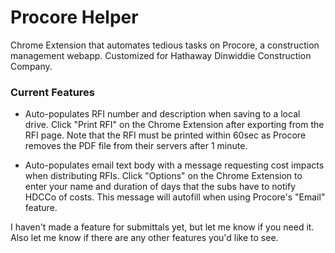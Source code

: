 # Procore Helper

Chrome Extension that automates tedious tasks on Procore, a construction management webapp. Customized for Hathaway Dinwiddie Construction Company.

### Current Features

* Auto-populates RFI number and description when saving to a local drive. Click "Print RFI" on the Chrome Extension after exporting from the RFI page. Note that the RFI must be printed within 60sec as Procore removes the PDF file from their servers after 1 minute.

* Auto-populates email text body with a message requesting cost impacts when distributing RFIs. Click "Options" on the Chrome Extension to enter your name and duration of days that the subs have to notify HDCCo of costs. This message will autofill when using Procore's "Email" feature.

I haven't made a feature for submittals yet, but let me know if you need it. Also let me know if there are any other features you'd like to see.
